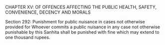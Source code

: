 CHAPTER XV: OF OFFENCES AFFECTING THE PUBLIC HEALTH, SAFETY, CONVENIENCE, DECENCY AND MORALS

Section 292: Punishment for public nuisance in cases not otherwise provided for
Whoever commits a public nuisance in any case not otherwise punishable by this Sanhita shall be punished with fine which may extend to one thousand rupees.

